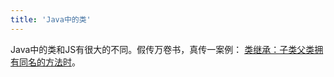 ```yaml
---
title: 'Java中的类'
---
```


Java中的类和JS有很大的不同。假传万卷书，真传一案例：
[类继承：子类父类拥有同名的方法时](https://www.cnblogs.com/diyunfei/p/4956680.html)。
